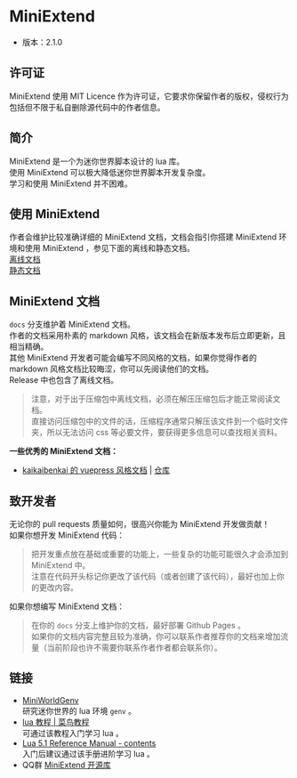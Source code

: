 # MiniExtend
- 版本：2.1.0  

## 许可证
MiniExtend 使用 MIT Licence 作为许可证，它要求你保留作者的版权，侵权行为包括但不限于私自删除源代码中的作者信息。  

## 简介
MiniExtend 是一个为<a title="理论上支持任何使用迷你世界引擎的软件，例如迷你编程">迷你世界</a>脚本设计的 lua 库。  
使用 MiniExtend 可以极大降低迷你世界脚本开发复杂度。  
学习和使用 MiniExtend 并不困难。  

## 使用 MiniExtend
作者会维护比较准确详细的 MiniExtend 文档，文档会指引你搭建 MiniExtend 环境和使用 MiniExtend ，参见下面的离线和静态文档。  
[离线文档](./docs/index.html)  
[静态文档](https://0-0000.github.io/MiniExtend/)  

## MiniExtend 文档
`docs` 分支维护着 MiniExtend 文档。  
作者的文档采用朴素的 markdown 风格，该文档会在新版本发布后立即更新，且相当精确。  
其他 MiniExtend 开发者可能会编写不同风格的文档，如果你觉得作者的 markdown 风格文档比较晦涩，你可以先阅读他们的文档。  
Release 中也包含了离线文档。  
> 注意，对于出于压缩包中离线文档，必须在解压压缩包后才能正常阅读文档。  
> 直接访问压缩包中的文件的话，压缩程序通常只解压该文件到一个临时文件夹，所以无法访问 css 等必要文件，要获得更多信息可以查找相关资料。  

**一些优秀的 MiniExtend 文档：**  
- [kaikaibenkai 的 vuepress 风格文档](https://kaikaibenkai.github.io/MiniExtendDoc/) | [<u>仓库</u>](http://github.com/kaikaibenkai/MiniExtendDoc/)  

## 致开发者
无论你的 pull requests 质量如何，很高兴你能为 MiniExtend 开发做贡献！  
如果你想开发 MiniExtend 代码：  
> 把开发重点放在基础或重要的功能上，一些复杂的功能可能很久才会添加到 MiniExtend 中。  
> 注意在代码开头标记你更改了该代码（或者创建了该代码），最好也加上你的更改内容。  

如果你想编写 MiniExtend 文档：  
> 在你的 `docs` 分支上维护你的文档，最好部署 Github Pages 。  
> 如果你的文档内容完整且较为准确，你可以联系作者推荐你的文档来增加流量（当前阶段也许不需要你联系作者作者都会联系你）。  

## 链接
- [MiniWorldGenv](https://github.com/0-0000/MiniWorldGenv/)  
研究迷你世界的 lua 环境 `genv` 。  
- [lua 教程 | 菜鸟教程](https://www.runoob.com/lua/lua-tutorial.html)  
可通过该教程入门学习 lua 。  
- [Lua 5.1 Reference Manual - contents](http://www.lua.org/manual/5.1/)  
入门后建议通过该手册进阶学习 lua 。  
- QQ群 [MiniExtend 开源库](https://jq.qq.com/?_wv=1027&k=PfLcOMQw)  
